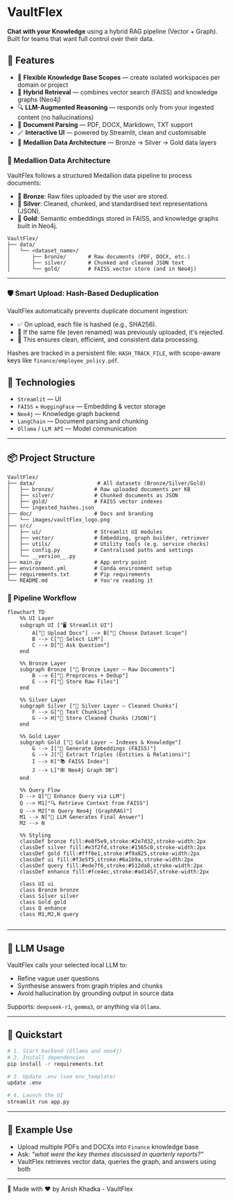 # VaultFlex 
**Chat with your Knowledge** using a hybrid RAG pipeline (Vector + Graph). Built for teams that want full control over their data.

## 🚀 Features

- 📁 **Flexible Knowledge Base Scopes** — create isolated workspaces per domain or project
- 🧠 **Hybrid Retrieval** — combines vector search (FAISS) and knowledge graphs (Neo4j)
- 🔍 **LLM-Augmented Reasoning** — responds only from your ingested content (no hallucinations)
- 🧾 **Document Parsing** — PDF, DOCX, Markdown, TXT support
- 🪄 **Interactive UI** — powered by Streamlit, clean and customisable
- 💾 **Medallion Data Architecture** — Bronze → Silver → Gold data layers

### 📁 Medallion Data Architecture

VaultFlex follows a structured Medallion data pipeline to process documents:

* 🥉 **Bronze**: Raw files uploaded by the user are stored.
* 🥈 **Silver**: Cleaned, chunked, and standardised text representations (JSON).
* 🥇 **Gold**: Semantic embeddings stored in FAISS, and knowledge graphs built in Neo4j.

```
VaultFlex/
├── data/
│   └── <dataset_name>/
│       ├── bronze/       # Raw documents (PDF, DOCX, etc.)
│       ├── silver/       # Chunked and cleaned JSON text
│       └── gold/         # FAISS vector store (and in Neo4j)
```

---

### 🛡️ Smart Upload: Hash-Based Deduplication

VaultFlex automatically prevents duplicate document ingestion:

* ✅ On upload, each file is hashed (e.g., SHA256).
* 🚫 If the same file (even renamed) was previously uploaded, it's rejected.
* 💾 This ensures clean, efficient, and consistent data processing.

Hashes are tracked in a persistent file: `HASH_TRACK_FILE`, with scope-aware keys like `finance/employee_policy.pdf`.


## 🧪 Technologies

- `Streamlit` — UI
- `FAISS` + `HuggingFace` — Embedding & vector storage
- `Neo4j` — Knowledge graph backend
- `LangChain` — Document parsing and chunking
- `Ollama` / `LLM API` — Model communication

---

## 📦 Project Structure

```
VaultFlex/
├── data/                    # All datasets (Bronze/Silver/Gold)
│   ├── bronze/             # Raw uploaded documents per KB
│   ├── silver/             # Chunked documents as JSON
│   ├── gold/               # FAISS vector indexes
│   └── ingested_hashes.json
├── doc/                    # Docs and branding
│   └── images/vaultFlex_logo.png
├── src/
│   ├── ui/                 # Streamlit UI modules
│   ├── vector/             # Embedding, graph builder, retriever
│   ├── utils/              # Utility tools (e.g. service checks)
│   ├── config.py           # Centralised paths and settings
│   └── __version__.py
├── main.py                 # App entry point
├── environment.yml         # Conda environment setup
├── requirements.txt        # Pip requirements
└── README.md               # You're reading it

```
### 🔁 Pipeline Workflow

```mermaid
flowchart TD
    %% UI Layer
    subgraph UI ["🖥️ Streamlit UI"]
        A["📄 Upload Docs"] --> B["🧭 Choose Dataset Scope"]
        B --> C["📌 Select LLM"]
        C --> D["💬 Ask Question"]
    end

    %% Bronze Layer
    subgraph Bronze ["🥉 Bronze Layer – Raw Documents"]
        B --> E["🧹 Preprocess + Dedup"]
        E --> F["💾 Store Raw Files"]
    end

    %% Silver Layer
    subgraph Silver ["🥈 Silver Layer – Cleaned Chunks"]
        F --> G["🧩 Text Chunking"]
        G --> H["📄 Store Cleaned Chunks (JSON)"]
    end

    %% Gold Layer
    subgraph Gold ["🥇 Gold Layer – Indexes & Knowledge"]
        G --> I["🔎 Generate Embeddings (FAISS)"]
        G --> J["🧠 Extract Triples (Entities & Relations)"]
        I --> K["📚 FAISS Index"]
        J --> L["🕸️ Neo4j Graph DB"]
    end

    %% Query Flow
    D --> Q["🧠 Enhance Query via LLM"]
    Q --> M1["🔍 Retrieve Context from FAISS"]
    Q --> M2["🌐 Query Neo4j (GraphRAG)"]
    M1 --> N["🧠 LLM Generates Final Answer"]
    M2 --> N

    %% Styling
    classDef bronze fill:#e8f5e9,stroke:#2e7d32,stroke-width:2px
    classDef silver fill:#e3f2fd,stroke:#1565c0,stroke-width:2px
    classDef gold fill:#fff8e1,stroke:#f9a825,stroke-width:2px
    classDef ui fill:#f3e5f5,stroke:#6a1b9a,stroke-width:2px
    classDef query fill:#ede7f6,stroke:#512da8,stroke-width:2px
    classDef enhance fill:#fce4ec,stroke:#ad1457,stroke-width:2px

    class UI ui
    class Bronze bronze
    class Silver silver
    class Gold gold
    class Q enhance
    class M1,M2,N query


```

---

## 🧠 LLM Usage

VaultFlex calls your selected local LLM to:
- Refine vague user questions
- Synthesise answers from graph triples and chunks
- Avoid hallucination by grounding output in source data

Supports: `deepseek-r1`, `gemma3`, or anything via `Ollama`.

---

## 🏁 Quickstart

```bash
# 1. Start backend (Ollama and neo4j)
# 2. Install dependencies
pip install -r requirements.txt

# 3. Update .env (see env_template)
update .env

# 4. Launch the UI
streamlit run app.py
```

---

## 💬 Example Use

- Upload multiple PDFs and DOCXs into `Finance` knowledge base
- Ask: *"what were the key themes discussed in quarterly reports?"*
- VaultFlex retrieves vector data, queries the graph, and answers using both


---

🤝 Made with ❤️ by Anish Khadka - VaultFlex
